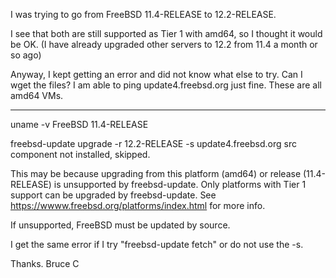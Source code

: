 
I was trying to go from FreeBSD 11.4-RELEASE to 12.2-RELEASE.  

I see that both are still supported as Tier 1 with amd64, so I thought it would be OK. (I have already upgraded other servers to 12.2 from 11.4 a month or so ago)

Anyway, I kept getting an error and did not know what else to try.  Can I wget the files?  I am able to ping update4.freebsd.org just fine.  These are all amd64 VMs.

------
uname -v
FreeBSD 11.4-RELEASE

freebsd-update upgrade -r 12.2-RELEASE -s update4.freebsd.org
src component not installed, skipped.

This may be because upgrading from this platform (amd64) or release (11.4-RELEASE) is unsupported by freebsd-update.  Only platforms with Tier 1 support can be upgraded by freebsd-update.  See https://wwww.freebsd.org/platforms/index.html for more info.

If unsupported, FreeBSD must be updated by source.

I get the same error if I try "freebsd-update fetch" or do not use the -s.

Thanks.
Bruce C
